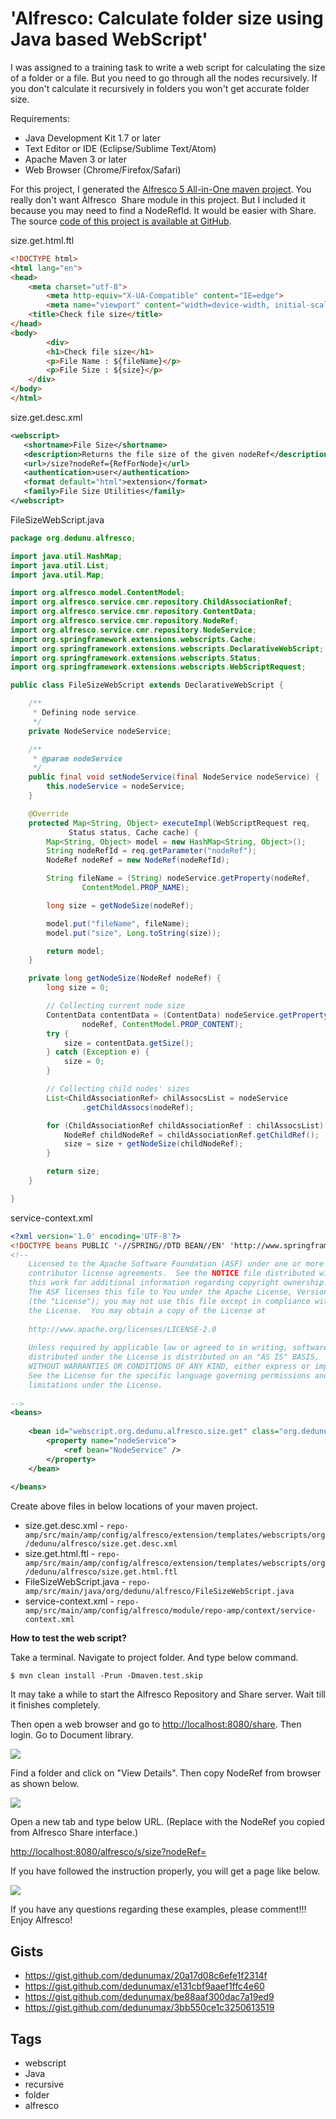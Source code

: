 # 'Alfresco: Calculate folder size using Java based WebScript'

I was assigned to a training task to write a web script for calculating the size of a folder or a file. But you need to go through all the nodes recursively. If you don't calculate it recursively in folders you won't get accurate folder size.  

Requirements:  

*   Java Development Kit 1.7 or later
*   Text Editor or IDE (Eclipse/Sublime Text/Atom)
*   Apache Maven 3 or later
*   Web Browser (Chrome/Firefox/Safari)
  
For this project, I generated the [Alfresco 5 All-in-One maven project](http://www.dedunu.info/2015/01/how-to-generate-alfresco-5-amp-project.html). You really don't want Alfresco  Share module in this project. But I included it because you may need to find a NodeRefId. It would be easier with Share.  The source [code of this project is available at GitHub](https://github.com/dedunumax/filesize-webscript).

size.get.html.ftl
```html
<!DOCTYPE html>
<html lang="en">
<head>
	<meta charset="utf-8">
    	<meta http-equiv="X-UA-Compatible" content="IE=edge">
    	<meta name="viewport" content="width=device-width, initial-scale=1">
	<title>Check file size</title>
</head>
<body>
    	<div>
 		<h1>Check file size</h1>
  		<p>File Name : ${fileName}</p>
		<p>File Size : ${size}</p>
	</div>
</body>
</html>
```

size.get.desc.xml
```xml
<webscript>
   <shortname>File Size</shortname>
   <description>Returns the file size of the given nodeRef</description>
   <url>/size?nodeRef={RefForNode}</url>
   <authentication>user</authentication>
   <format default="html">extension</format>
   <family>File Size Utilities</family>
</webscript>
```

FileSizeWebScript.java
```java
package org.dedunu.alfresco;

import java.util.HashMap;
import java.util.List;
import java.util.Map;

import org.alfresco.model.ContentModel;
import org.alfresco.service.cmr.repository.ChildAssociationRef;
import org.alfresco.service.cmr.repository.ContentData;
import org.alfresco.service.cmr.repository.NodeRef;
import org.alfresco.service.cmr.repository.NodeService;
import org.springframework.extensions.webscripts.Cache;
import org.springframework.extensions.webscripts.DeclarativeWebScript;
import org.springframework.extensions.webscripts.Status;
import org.springframework.extensions.webscripts.WebScriptRequest;

public class FileSizeWebScript extends DeclarativeWebScript {

    /**
     * Defining node service.
     */
    private NodeService nodeService;

    /**
     * @param nodeService
     */
    public final void setNodeService(final NodeService nodeService) {
        this.nodeService = nodeService;
    }

    @Override
    protected Map<String, Object> executeImpl(WebScriptRequest req,
             Status status, Cache cache) {
        Map<String, Object> model = new HashMap<String, Object>();
        String nodeRefId = req.getParameter("nodeRef");
        NodeRef nodeRef = new NodeRef(nodeRefId);

        String fileName = (String) nodeService.getProperty(nodeRef,
                ContentModel.PROP_NAME);

        long size = getNodeSize(nodeRef);

        model.put("fileName", fileName);
        model.put("size", Long.toString(size));

        return model;
    }

    private long getNodeSize(NodeRef nodeRef) {
        long size = 0;

        // Collecting current node size
        ContentData contentData = (ContentData) nodeService.getProperty(
                nodeRef, ContentModel.PROP_CONTENT);
        try {
            size = contentData.getSize();
        } catch (Exception e) {
            size = 0;
        }

        // Collecting child nodes' sizes
        List<ChildAssociationRef> chilAssocsList = nodeService
                .getChildAssocs(nodeRef);

        for (ChildAssociationRef childAssociationRef : chilAssocsList) {
            NodeRef childNodeRef = childAssociationRef.getChildRef();
            size = size + getNodeSize(childNodeRef);
        }

        return size;
    }

}
```

service-context.xml 
```xml
<?xml version='1.0' encoding='UTF-8'?>
<!DOCTYPE beans PUBLIC '-//SPRING//DTD BEAN//EN' 'http://www.springframework.org/dtd/spring-beans.dtd'>
<!--
	Licensed to the Apache Software Foundation (ASF) under one or more
	contributor license agreements.  See the NOTICE file distributed with
	this work for additional information regarding copyright ownership.
	The ASF licenses this file to You under the Apache License, Version 2.0
	(the "License"); you may not use this file except in compliance with
	the License.  You may obtain a copy of the License at
	
	http://www.apache.org/licenses/LICENSE-2.0
	
	Unless required by applicable law or agreed to in writing, software
	distributed under the License is distributed on an "AS IS" BASIS,
	WITHOUT WARRANTIES OR CONDITIONS OF ANY KIND, either express or implied.
	See the License for the specific language governing permissions and
	limitations under the License.
	
-->
<beans>
    
	<bean id="webscript.org.dedunu.alfresco.size.get" class="org.dedunu.alfresco.FileSizeWebScript" parent="webscript">
		<property name="nodeService">
			<ref bean="NodeService" />
		</property>
	</bean>
    
</beans>
```

Create above files in below locations of your maven project. 

*   size.get.desc.xml - `repo-amp/src/main/amp/config/alfresco/extension/templates/webscripts/org/dedunu/alfresco/size.get.desc.xml`
*   size.get.html.ftl - `repo-amp/src/main/amp/config/alfresco/extension/templates/webscripts/org/dedunu/alfresco/size.get.html.ftl`
*   FileSizeWebScript.java - `repo-amp/src/main/java/org/dedunu/alfresco/FileSizeWebScript.java`
*   service-context.xml - `repo-amp/src/main/amp/config/alfresco/module/repo-amp/context/service-context.xml`

**How to test the web script?**  

Take a terminal. Navigate to project folder. And type below command.

```console
$ mvn clean install -Prun -Dmaven.test.skip
```

It may take a while to start the Alfresco Repository and Share server. Wait till it finishes completely. 

Then open a web browser and go to [http://localhost:8080/share](http://localhost:8080/share). Then login. Go to Document library.

![](http://1.bp.blogspot.com/-3XALkt-WA60/VPdII_SUDjI/AAAAAAAABOM/UJjeLuRVu80/s1600/Screen%2BShot%2B2015-03-04%2Bat%2B11.25.58%2BPM.png)

Find a folder and click on "View Details". Then copy NodeRef from browser as shown below.

![](http://1.bp.blogspot.com/-VmlsYQdXa8E/VPdIaq0IucI/AAAAAAAABOU/4pukMQMRmE8/s1600/Screen%2BShot%2B2015-03-04%2Bat%2B11.26.05%2BPM.png)

Open a new tab and type below URL. (Replace <NodeRef> with the NodeRef you copied from Alfresco Share interface.)

[http://localhost:8080/alfresco/s/size?nodeRef=<NodeRef>](http://localhost:8080/alfresco/s/size?nodeRef=%3CNodeRef%3E)

If you have followed the instruction properly, you will get a page like below.

![](http://4.bp.blogspot.com/-09zxIR-N5dg/VPdJHJXr5pI/AAAAAAAABOc/EsSsf7swrLc/s1600/Screen%2BShot%2B2015-03-04%2Bat%2B11.25.34%2BPM.png)

If you have any questions regarding these examples, please comment!!! Enjoy Alfresco!

## Gists

- <https://gist.github.com/dedunumax/20a17d08c6efe1f2314f>
- <https://gist.github.com/dedunumax/e131cbf9aaef1ffc4e60>
- <https://gist.github.com/dedunumax/be88aaf300dac7a19ed9>
- <https://gist.github.com/dedunumax/3bb550ce1c3250613519>

## Tags

- webscript
- Java
- recursive
- folder
- alfresco
